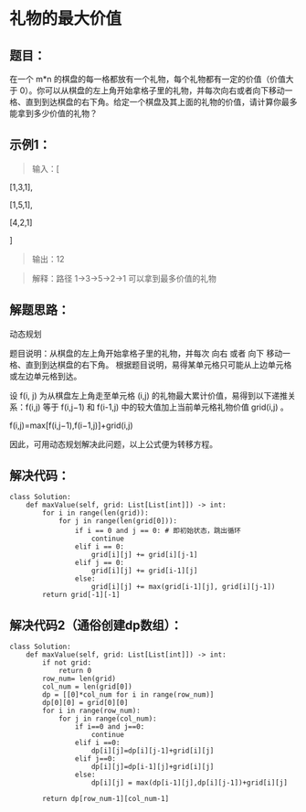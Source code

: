 #  礼物的最大价值 #
## 题目： ##
在一个 m*n 的棋盘的每一格都放有一个礼物，每个礼物都有一定的价值（价值大于 0）。你可以从棋盘的左上角开始拿格子里的礼物，并每次向右或者向下移动一格、直到到达棋盘的右下角。给定一个棋盘及其上面的礼物的价值，请计算你最多能拿到多少价值的礼物？


## 示例1： ##



> 输入：[
  
[1,3,1],
  
[1,5,1],
  
[4,2,1]

]


> 输出：12


> 解释：路径 1→3→5→2→1 可以拿到最多价值的礼物


## 解题思路： ##
动态规划

题目说明：从棋盘的左上角开始拿格子里的礼物，并每次 向右 或者 向下 移动一格、直到到达棋盘的右下角。
根据题目说明，易得某单元格只可能从上边单元格或左边单元格到达。

设 f(i, j) 为从棋盘左上角走至单元格 (i,j) 的礼物最大累计价值，易得到以下递推关系：f(i,j) 等于 f(i,j−1) 和 f(i-1,j) 中的较大值加上当前单元格礼物价值 grid(i,j) 。

f(i,j)=max[f(i,j−1),f(i−1,j)]+grid(i,j)

因此，可用动态规划解决此问题，以上公式便为转移方程。




## 解决代码： ##
    class Solution:
    	def maxValue(self, grid: List[List[int]]) -> int:
        	for i in range(len(grid)):
            	for j in range(len(grid[0])):
                	if i == 0 and j == 0: # 即初始状态，跳出循环
                    	continue
                	elif i == 0:
                    	grid[i][j] += grid[i][j-1]
                	elif j == 0:
                    	grid[i][j] += grid[i-1][j]
                	else:
                    	grid[i][j] += max(grid[i-1][j], grid[i][j-1])
        	return grid[-1][-1]

## 解决代码2（通俗创建dp数组）： ##
    class Solution:
    	def maxValue(self, grid: List[List[int]]) -> int:
        	if not grid:
            	return 0
        	row_num= len(grid)
        	col_num = len(grid[0])
        	dp = [[0]*col_num for i in range(row_num)]
        	dp[0][0] = grid[0][0]
        	for i in range(row_num):
            	for j in range(col_num):
                	if i==0 and j==0:
                    	continue
                	elif i ==0:
                    	dp[i][j]=dp[i][j-1]+grid[i][j]
                	elif j==0:
                    	dp[i][j]=dp[i-1][j]+grid[i][j]
                	else:
                    	dp[i][j] = max(dp[i-1][j],dp[i][j-1])+grid[i][j]

        	return dp[row_num-1][col_num-1]


